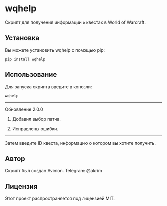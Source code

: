 # wqhelp

Скрипт для получения информации о квестах в World of Warcraft.

## Установка

Вы можете установить wqhelp с помощью pip:

```
pip install wqhelp
```

## Использование

Для запуска скрипта введите в консоли:

```
wqhelp
```

------

Обновление 2.0.0

1. Добавил выбор патча.

2. Исправлены ошибки.

------

Затем введите ID квеста, информацию о котором вы хотите получить.

## Автор

Скрипт был создан Avinion.
Telegram: @akrim

## Лицензия

Этот проект распространяется под лицензией MIT.